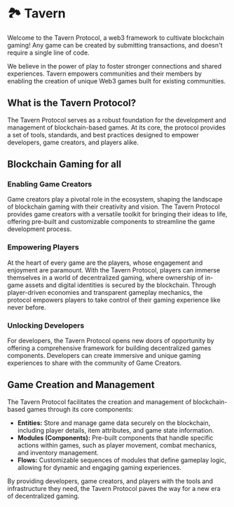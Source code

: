 # 🏞️ Tavern

Welcome to the Tavern Protocol, a web3 framework to cultivate blockchain gaming!  Any game can be created by submitting transactions, and doesn't require a single line of code. &#x20;

We believe in the power of play to foster stronger connections and shared experiences. Tavern empowers communities and their members by enabling the creation of  unique Web3 games built for existing communities. &#x20;

## What is the Tavern Protocol?

The Tavern Protocol serves as a robust foundation for the development and management of blockchain-based games. At its core, the protocol provides a set of tools, standards, and best practices designed to empower developers, game creators, and players alike.

## Blockchain Gaming for all

### Enabling Game Creators

Game creators play a pivotal role in the ecosystem, shaping the landscape of blockchain gaming with their creativity and vision. The Tavern Protocol provides game creators with a versatile toolkit for bringing their ideas to life, offering pre-built and customizable components to streamline the game development process.

### Empowering Players

At the heart of every game are the players, whose engagement and enjoyment are paramount. With the Tavern Protocol, players can immerse themselves in a world of decentralized gaming, where ownership of in-game assets and digital identities is secured by the blockchain. Through player-driven economies and transparent gameplay mechanics, the protocol empowers players to take control of their gaming experience like never before.

### Unlocking Developers

For developers, the Tavern Protocol opens new doors of opportunity by offering a comprehensive framework for building decentralized games components.  Developers can create immersive and unique gaming experiences to share with the community of Game Creators. &#x20;

## Game Creation and Management

The Tavern Protocol facilitates the creation and management of blockchain-based games through its core components:

* **Entities:** Store and manage game data securely on the blockchain, including player details, item attributes, and game state information.
* **Modules (Components):** Pre-built components that handle specific actions within games, such as player movement, combat mechanics, and inventory management.
* **Flows:** Customizable sequences of modules that define gameplay logic, allowing for dynamic and engaging gaming experiences.

By providing developers, game creators, and players with the tools and infrastructure they need, the Tavern Protocol paves the way for a new era of decentralized gaming.
